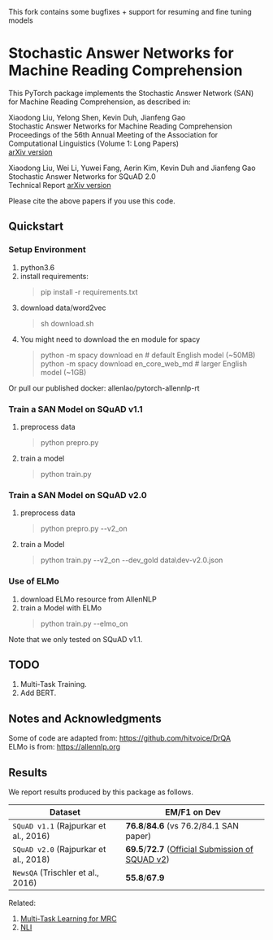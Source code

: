 This fork contains some bugfixes + support for resuming and fine tuning models



# Stochastic Answer Networks for Machine Reading Comprehension

This PyTorch package implements the Stochastic Answer Network (SAN) for Machine Reading Comprehension, as described in:

Xiaodong Liu, Yelong Shen, Kevin Duh, Jianfeng Gao<br/>
Stochastic Answer Networks for Machine Reading Comprehension<br/>
Proceedings of the 56th Annual Meeting of the Association for Computational Linguistics (Volume 1: Long Papers)<br/>
[arXiv version](https://arxiv.org/abs/1712.03556)


Xiaodong Liu, Wei Li, Yuwei Fang, Aerin Kim, Kevin Duh and Jianfeng Gao<br/>
Stochastic Answer Networks for SQuAD 2.0 <br/>
Technical Report
[arXiv version](https://arxiv.org/abs/1809.09194)


Please cite the above papers if you use this code. 

## Quickstart 

### Setup Environment
1. python3.6
2. install requirements:
   > pip install -r requirements.txt
3. download data/word2vec 
   > sh download.sh
4. You might need to download the en module for spacy
   > python -m spacy download en              # default English model (~50MB) <br/>
   > python -m spacy download en_core_web_md  # larger English model (~1GB)

Or pull our published docker: allenlao/pytorch-allennlp-rt

### Train a SAN Model on SQuAD v1.1
1. preprocess data
   > python prepro.py
2. train a model
   > python train.py

### Train a SAN Model on SQuAD v2.0
1. preprocess data
   > python prepro.py --v2_on
2. train a Model
   > python train.py --v2_on --dev_gold data\dev-v2.0.json

### Use of ELMo
1. download ELMo resource from AllenNLP
2. train a Model with ELMo
   > python train.py --elmo_on

Note that we only tested on SQuAD v1.1.

## TODO
1. Multi-Task Training.
2. Add BERT.

## Notes and Acknowledgments
Some of code are adapted from: https://github.com/hitvoice/DrQA <br/>
ELMo is from: https://allennlp.org

## Results
We report results produced by this package as follows.

| Dataset | EM/F1 on Dev |
| ------- | ------- |
| `SQuAD v1.1` (Rajpurkar et al., 2016) | **76.8**/**84.6** (vs 76.2/84.1 SAN paper) |
| `SQuAD v2.0`  (Rajpurkar et al., 2018)| **69.5**/**72.7** (<a href="https://worksheets.codalab.org/worksheets/0x5d6dd1b40dcf406581bb29be15016628/">Official Submission of SQUAD v2</a>)|
| `NewsQA` (Trischler et al., 2016)| **55.8**/**67.9**|


Related:
1. <a href="https://arxiv.org/abs/1809.06963">Multi-Task Learning for MRC</a>
2. <a href="https://arxiv.org/abs/1804.07888">NLI</a>


